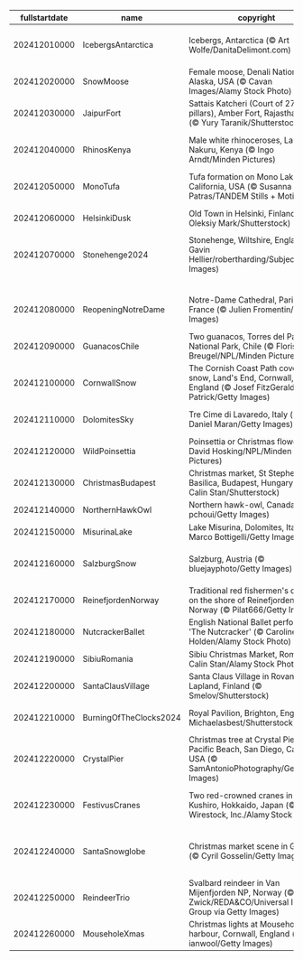 |fullstartdate|name|copyright|title|image|
|--|--|--|--|--|
202412010000|IcebergsAntarctica|Icebergs, Antarctica (© Art Wolfe/DanitaDelimont.com)|Protecting the last great wilderness|![](/en-GB/2024/12/202412010000IcebergsAntarctica.jpg)|
202412020000|SnowMoose|Female moose, Denali National Park, Alaska, USA (© Cavan Images/Alamy Stock Photo)|A wild stare|![](/en-GB/2024/12/202412020000SnowMoose.jpg)|
202412030000|JaipurFort|Sattais Katcheri (Court of 27 pillars), Amber Fort, Rajasthan, India (© Yury Taranik/Shutterstock)|A pillared legacy|![](/en-GB/2024/12/202412030000JaipurFort.jpg)|
202412040000|RhinosKenya|Male white rhinoceroses, Lake Nakuru, Kenya (© Ingo Arndt/Minden Pictures)|On the frontline of extinction|![](/en-GB/2024/12/202412040000RhinosKenya.jpg)|
202412050000|MonoTufa|Tufa formation on Mono Lake, California, USA (© Susanna Patras/TANDEM Stills + Motion)|The rise of tufa|![](/en-GB/2024/12/202412050000MonoTufa.jpg)|
202412060000|HelsinkiDusk|Old Town in Helsinki, Finland (© Oleksiy Mark/Shutterstock)|Happy birthday, Finland!|![](/en-GB/2024/12/202412060000HelsinkiDusk.jpg)|
202412070000|Stonehenge2024|Stonehenge, Wiltshire, England (© Gavin Hellier/robertharding/Subjects/Getty Images)|The riddle of the stones|![](/en-GB/2024/12/202412070000Stonehenge2024.jpg)|
||||![](/en-GB/2024/12/.jpg)|
202412080000|ReopeningNotreDame|Notre-Dame Cathedral, Paris, France (© Julien Fromentin/Getty Images)|The comeback of Notre-Dame|![](/en-GB/2024/12/202412080000ReopeningNotreDame.jpg)|
202412090000|GuanacosChile|Two guanacos, Torres del Paine National Park, Chile (© Floris van Breugel/NPL/Minden Pictures)|Attitude and altitude|![](/en-GB/2024/12/202412090000GuanacosChile.jpg)|
202412100000|CornwallSnow|The Cornish Coast Path covered in snow, Land's End, Cornwall, England (© Josef FitzGerald-Patrick/Getty Images)|The end? Not quite.|![](/en-GB/2024/12/202412100000CornwallSnow.jpg)|
202412110000|DolomitesSky|Tre Cime di Lavaredo, Italy (© Daniel Maran/Getty Images)|The triumphant trio|![](/en-GB/2024/12/202412110000DolomitesSky.jpg)|
202412120000|WildPoinsettia|Poinsettia or Christmas flower (© David Hosking/NPL/Minden Pictures)|'Red-y' for the holidays|![](/en-GB/2024/12/202412120000WildPoinsettia.jpg)|
202412130000|ChristmasBudapest|Christmas market, St Stephen's Basilica, Budapest, Hungary (© Calin Stan/Shutterstock)|Advent at the basilica|![](/en-GB/2024/12/202412130000ChristmasBudapest.jpg)|
202412140000|NorthernHawkOwl|Northern hawk-owl, Canada (© pchoui/Getty Images)|'Hoo' said that?|![](/en-GB/2024/12/202412140000NorthernHawkOwl.jpg)|
202412150000|MisurinaLake|Lake Misurina, Dolomites, Italy (© Marco Bottigelli/Getty Images)|A lake of tears|![](/en-GB/2024/12/202412150000MisurinaLake.jpg)|
202412160000|SalzburgSnow|Salzburg, Austria (© bluejayphoto/Getty Images)|Twinkling streets and icy peaks|![](/en-GB/2024/12/202412160000SalzburgSnow.jpg)|
202412170000|ReinefjordenNorway|Traditional red fishermen's cabins on the shore of Reinefjorden, Norway (© Pilat666/Getty Images)|A shore to adore|![](/en-GB/2024/12/202412170000ReinefjordenNorway.jpg)|
202412180000|NutcrackerBallet|English National Ballet performing 'The Nutcracker' (© Caroline Holden/Alamy Stock Photo)|Yule really love this ballet|![](/en-GB/2024/12/202412180000NutcrackerBallet.jpg)|
202412190000|SibiuRomania|Sibiu Christmas Market, Romania (© Calin Stan/Alamy Stock Photo)|Twinkle town|![](/en-GB/2024/12/202412190000SibiuRomania.jpg)|
202412200000|SantaClausVillage|Santa Claus Village in Rovaniemi, Lapland, Finland (© Smelov/Shutterstock)|He's coming to town...|![](/en-GB/2024/12/202412200000SantaClausVillage.jpg)|
202412210000|BurningOfTheClocks2024|Royal Pavilion, Brighton, England (© Michaelasbest/Shutterstock)|When time burns bright|![](/en-GB/2024/12/202412210000BurningOfTheClocks2024.jpg)|
202412220000|CrystalPier|Christmas tree at Crystal Pier, Pacific Beach, San Diego, California, USA (© SamAntonioPhotography/Getty Images)|Surf, sand and Santa|![](/en-GB/2024/12/202412220000CrystalPier.jpg)|
202412230000|FestivusCranes|Two red-crowned cranes in Kushiro, Hokkaido, Japan (© Wirestock, Inc./Alamy Stock Photo)|Ready to let off some steam?|![](/en-GB/2024/12/202412230000FestivusCranes.jpg)|
202412240000|SantaSnowglobe|Christmas market scene in Germany (© Cyril Gosselin/Getty Images)|Have yourself a very merry Christmas!|![](/en-GB/2024/12/202412240000SantaSnowglobe.jpg)|
202412250000|ReindeerTrio|Svalbard reindeer in Van Mijenfjorden NP, Norway (© Martin Zwick/REDA&CO/Universal Images Group via Getty Images)|Merry Christmas!|![](/en-GB/2024/12/202412250000ReindeerTrio.jpg)|
202412260000|MouseholeXmas|Christmas lights at Mousehole harbour, Cornwall, England (© ianwool/Getty Images)|The holidays continue|![](/en-GB/2024/12/202412260000MouseholeXmas.jpg)|
